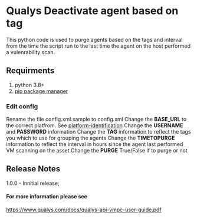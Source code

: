 # Qualys Deactivate agent based on tag

This python code is used to purge agents based on the tags and interval from the time the script run to the last time the agent on the host performed a vulenrability scan.

## Requirments

1. python 3.8+
2. [pip package manager](https://pip.pypa.io/en/stable/installation/)


### Edit config
Rename the file config.xml.sample to config.xml
Change the **BASE_URL** to the correct platfrom. See [platform-identification](https://www.qualys.com/platform-identification/)
Change the **USERNAME** and **PASSWORD** information
Change the **TAG**  information to reflect the tags you which to use for grouping the agents
Change the **TIMETOPURGE**  information to reflect the interval in hours since the agent last performed VM scanning on the asset 
Change the **PURGE**  True/False if to purge or not 


## Release Notes
1.0.0 - Innitial release;
#### For more information please see
<https://www.qualys.com/docs/qualys-api-vmpc-user-guide.pdf>

